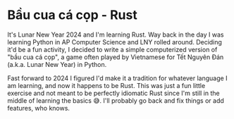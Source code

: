 # Bầu cua cá cọp - Rust
It's Lunar New Year 2024 and I'm learning Rust.
Way back in the day I was learning Python in AP Computer Science and
LNY rolled around. Deciding it'd be a fun activity, I decided to write
a simple computerized version of "bầu cua cá cọp", a game often played
by Vietnamese for Tết Nguyên Đán (a.k.a. Lunar New Year) in Python.

Fast forward to 2024 I figured I'd make it a tradition for whatever language
I am learning, and now it happens to be Rust.
This was just a fun little exercise and not meant to be perfectly idiomatic
Rust since I'm still in the middle of learning the basics 😅. I'll probably
go back and fix things or add features, who knows.
